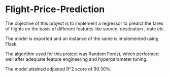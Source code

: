 # Flight-Price-Prediction

The objective of this project is to implement a regressor to predict the fares of flights on the basis of different features like source, destination , date etc.
 

The model is exported and an instance of the same is implemented using Flask. 


The algorithm used for this project was Random Forest, which performed well after adequate feature engineering and hyperparameter tuning. 

The model attained adjusted R^2 score of 90.30%.
